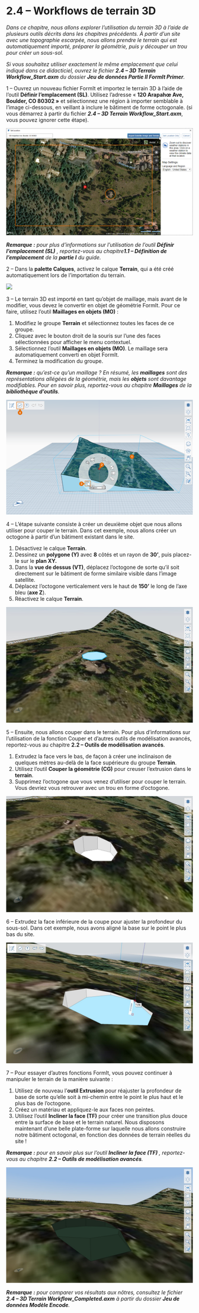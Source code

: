 # 2.4 – Workflows de terrain 3D

_Dans ce chapitre, nous allons explorer l’utilisation du terrain 3D à l’aide de plusieurs outils décrits dans les chapitres précédents. À partir d’un site avec une topographie escarpée, nous allons prendre le terrain qui est automatiquement importé, préparer la géométrie, puis y découper un trou pour créer un sous-sol._

_Si vous souhaitez utiliser exactement le même emplacement que celui indiqué dans ce didacticiel, ouvrez le fichier_ _**2.4 – 3D Terrain Workflow\_Start.axm**_ _du dossier_ _**Jeu de données Partie II FormIt Primer**._

1 – Ouvrez un nouveau fichier FormIt et importez le terrain 3D à l’aide de l’outil **Définir l’emplacement (SL)**. Utilisez l’adresse « **120 Arapahœ Ave, Boulder, CO 80302 »** et sélectionnez une région à importer semblable à l’image ci-dessous, en veillant à inclure le bâtiment de forme octogonale. (si vous démarrez à partir du fichier _**2.4 – 3D Terrain Workflow\_Start.axm**_, vous pouvez ignorer cette étape).

![](<../../.gitbook/assets/0 (10).png>)

_**Remarque :**_ _pour plus d’informations sur l’utilisation de l’outil_ _**Définir l’emplacement (SL)**_ _, reportez-vous au chapitre**1.1 – Définition de l’emplacement** de la **partie I** du guide._

2 – Dans la **palette Calques**, activez le calque **Terrain**, qui a été créé automatiquement lors de l’importation du terrain.

![](<../../.gitbook/assets/1\_terrain-layer\_annotated (1).png>)

3 – Le terrain 3D est importé en tant qu’objet de maillage, mais avant de le modifier, vous devez le convertir en objet de géométrie FormIt. Pour ce faire, utilisez l’outil **Maillages en objets (MO)** :

1. Modifiez le groupe **Terrain** et sélectionnez toutes les faces de ce groupe.
2. Cliquez avec le bouton droit de la souris sur l’une des faces sélectionnées pour afficher le menu contextuel.
3. Sélectionnez l’outil **Maillages en objets (MO)**. Le maillage sera automatiquement converti en objet FormIt.
4. Terminez la modification du groupe.

_**Remarque :**_ _qu’est-ce qu’un maillage ? En résumé, les_ _**maillages**_ _sont des représentations allégées de la géométrie, mais les_ _**objets**_ _sont davantage modifiables. Pour en savoir plus, reportez-vous au chapitre_ _**Maillages**_ _de la_ _**bibliothèque d’outils**._

![](<../../.gitbook/assets/2 (14).png>)

4 – L’étape suivante consiste à créer un deuxième objet que nous allons utiliser pour couper le terrain. Dans cet exemple, nous allons créer un octogone à partir d’un bâtiment existant dans le site.

1. Désactivez le calque **Terrain**.
2. Dessinez un **polygone (Y)** avec **8** côtés et un rayon de **30’**, puis placez-le sur le **plan XY.**
3. Dans la **vue de dessus (VT)**, déplacez l’octogone de sorte qu’il soit directement sur le bâtiment de forme similaire visible dans l’image satellite.
4. Déplacez l’octogone verticalement vers le haut de **150’** le long de l’axe bleu (**axe Z**).
5. Réactivez le calque **Terrain**.

![](../../.gitbook/assets/3.jpeg)

5 – Ensuite, nous allons couper dans le terrain. Pour plus d’informations sur l’utilisation de la fonction Couper et d’autres outils de modélisation avancés, reportez-vous au chapitre **2.2 – Outils de modélisation avancés**.

1. Extrudez la face vers le bas, de façon à créer une inclinaison de quelques mètres au-delà de la face supérieure du groupe **Terrain**.
2. Utilisez l’outil **Couper la géométrie (CG)** pour creuser l’extrusion dans le **terrain**.
3. Supprimez l’octogone que vous venez d’utiliser pour couper le terrain. Vous devriez vous retrouver avec un trou en forme d’octogone.

![](<../../.gitbook/assets/4 (1).jpeg>)

6 – Extrudez la face inférieure de la coupe pour ajuster la profondeur du sous-sol. Dans cet exemple, nous avons aligné la base sur le point le plus bas du site.

![](../../.gitbook/assets/5.jpeg)

7 – Pour essayer d’autres fonctions FormIt, vous pouvez continuer à manipuler le terrain de la manière suivante :

1. Utilisez de nouveau l’**outil Extrusion** pour réajuster la profondeur de base de sorte qu’elle soit à mi-chemin entre le point le plus haut et le plus bas de l’octogone.
2. Créez un matériau et appliquez-le aux faces non peintes.
3. Utilisez l’outil **Incliner la face (TF)** pour créer une transition plus douce entre la surface de base et le terrain naturel. Nous disposons maintenant d’une belle plate-forme sur laquelle nous allons construire notre bâtiment octogonal, en fonction des données de terrain réelles du site !

_**Remarque :**_ _pour en savoir plus sur l’outil_ _**Incliner la face (TF)**_ _, reportez-vous au chapitre_ _**2.2 – Outils de modélisation avancés**._

![](../../.gitbook/assets/6.jpeg)

_**Remarque :**_ _pour comparer vos résultats aux nôtres, consultez le fichier_ _**2.4 – 3D Terrain Workflow\_Completed.axm**_ _à partir du dossier_ _**Jeu de données Modèle Encode**._
